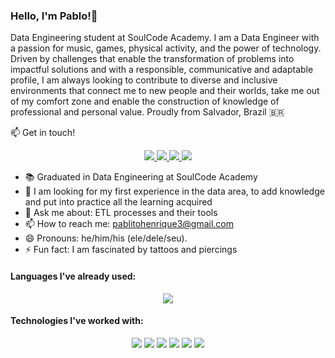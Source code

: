 ### Hello, I'm Pablo!👋

Data Engineering student at SoulCode Academy. I am a Data Engineer with a passion for music, games, physical activity, and the power of technology. Driven by challenges that enable the transformation of problems into impactful solutions and with a responsible, communicative and adaptable profile, I am always looking to contribute to diverse and inclusive environments that connect me to new people and their worlds, take me out of my comfort zone and enable the construction of knowledge of professional and personal value. Proudly from Salvador, Brazil 🇧🇷


📫 Get in touch!

<p align="center">
<a
    href="https://t.me/euphdeverdade"  
    alt="Telegram"
    target="blank"
  >
    <img src="https://img.shields.io/badge/Telegram-2CA5E0?style=for-the-badge&logo=telegram&logoColor=white" />
  </a>
<a
    href="mailto:pablitohenrique3@gmail.com"  
    alt="Gmail"
    target="blank"
  >
    <img src="https://img.shields.io/badge/Gmail-D14836?style=for-the-badge&logo=gmail&logoColor=white" />
  </a>
  <a
    href="https://www.linkedin.com/in/pablohenrique93" 
    alt="LinkedIn"
    target="blank"
  >
    <img src="https://img.shields.io/badge/LinkedIn-0077B5?style=for-the-badge&logo=linkedin&logoColor=white" />
  </a>
  <a
    href="https://github.com/pablohenrique93"
    alt="GitHub"
    target="blank"
  >
    <img src="https://img.shields.io/badge/GitHub-100000?style=for-the-badge&logo=github&logoColor=white" />
  </a>
</p>

- 📚 Graduated in Data Engineering at SoulCode Academy
- 🤔 I am looking for my first experience in the data area, to add knowledge and put into practice all the learning acquired
- 💬 Ask me about: ETL processes and their tools
- 📫 How to reach me: pablitohenrique3@gmail.com
- 😄 Pronouns: he/him/his (ele/dele/seu).
- ⚡ Fun fact: I am fascinated by tattoos and piercings

#### Languages I've already used:

<p align="center">
<a>
    <img src="https://img.shields.io/badge/Python-FFD43B?style=for-the-badge&logo=python&logoColor=darkgreen" />
  </a>
  
#### Technologies I've worked with:

<p align="center">
  <a>
    <img src="https://img.shields.io/badge/Pandas-2C2D72?style=for-the-badge&logo=pandas&logoColor=white" />
  </a>
    <a>
    <img  src="https://img.shields.io/badge/Apache_Spark-FFFFFF?style=for-the-badge&logo=apachespark&logoColor=#E35A16">
  </a>
  <a>
    <img src="https://img.shields.io/badge/MySQL-005C84?style=for-the-badge&logo=mysql&logoColor=white"/>
  </a>
  <a>
    <img src="https://img.shields.io/badge/PostgreSQL-316192?style=for-the-badge&logo=postgresql&logoColor=white"/>
  </a>
  
  <a>
    <img src="https://img.shields.io/badge/MongoDB-4EA94B?style=for-the-badge&logo=mongodb&logoColor=white" />
  </a>
  <a>
    <img src="https://img.shields.io/badge/Google_Cloud-4285F4?style=for-the-badge&logo=google-cloud&logoColor=white" />
  </a>
</p>

<br />
<br />

<br >

